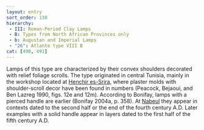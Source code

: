 ```yaml
---
layout: entry
sort_order: 130
hierarchy:
 - III: Roman-Period Clay Lamps
 - B: Types from North African Provinces only
 - b: Augustan and Imperial Lamps
 - "26": Atlante type VIII B
cat: [490, 491]
---
```


Lamps of this type are characterized by their convex shoulders decorated with relief foliage scrolls. The type originated in central Tunisia, mainly in the workshop located at <a href='../../map/#loc_324738'>Henchir es-Srira</a>, where plaster molds with shoulder-scroll decor have been found in numbers (Peacock, Bejaoui, and Ben Lazreg 1990, figs. 12e and 12m). According to Bonifay, lamps with a pierced handle are earlier (Bonifay 2004a, p. 358). At <a href='../../map/#loc_315093'>Nabeul</a> they appear in contexts dated to the second half or the end of the fourth century A.D. Later examples with a solid handle appear in layers dated to the first half of the fifth century A.D.
